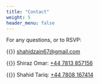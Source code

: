 ```yaml
---
title: "Contact"
weight: 5
header_menu: false
---
```


For any questions, or to RSVP:

{{<icon class="fa fa-envelope">}}&nbsp;[shahidzain67@gmail.com](mailto:shahidzain67@gmail.com)

{{<icon class="fa fa-phone">}}&nbsp;Shiraz Omar: [+44 7813 857156](tel:+447813857156)

{{<icon class="fa fa-phone">}}&nbsp;Shahid Tariq: [+44 7808 167414](tel:+447808167414)

